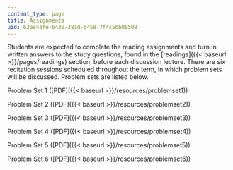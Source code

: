 ```yaml
---
content_type: page
title: Assignments
uid: 62ae4afe-643e-381d-6458-7f4c5bb09509
---
```


Students are expected to complete the reading assignments and turn in written answers to the study questions, found in the [readings]({{< baseurl >}}/pages/readings) section, before each discussion lecture. There are six recitation sessions scheduled throughout the term, in which problem sets will be discussed. Problem sets are listed below.

Problem Set 1 ([PDF]({{< baseurl >}}/resources/problemset1))

Problem Set 2 ([PDF]({{< baseurl >}}/resources/problemset2))

Problem Set 3 ([PDF]({{< baseurl >}}/resources/problemset3))

Problem Set 4 ([PDF]({{< baseurl >}}/resources/problemset4))

Problem Set 5 ([PDF]({{< baseurl >}}/resources/problemset5))

Problem Set 6 ([PDF]({{< baseurl >}}/resources/problemset6))